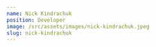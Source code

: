 ```yaml
---
name: Nick Kindrachuk
position: Developer
image: /src/assets/images/nick-kindrachuk.jpeg
slug: nick-kindrachuk
---
```

